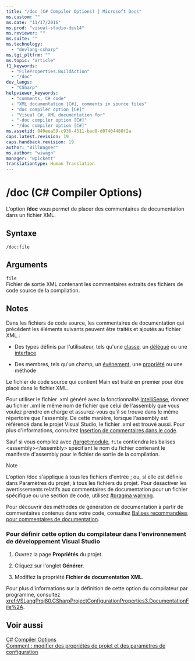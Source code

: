 ```yaml
---
title: "/doc (C# Compiler Options) | Microsoft Docs"
ms.custom: ""
ms.date: "11/17/2016"
ms.prod: "visual-studio-dev14"
ms.reviewer: ""
ms.suite: ""
ms.technology: 
  - "devlang-csharp"
ms.tgt_pltfrm: ""
ms.topic: "article"
f1_keywords: 
  - "FileProperties.BuildAction"
  - "/doc"
dev_langs: 
  - "CSharp"
helpviewer_keywords: 
  - "comments, C# code"
  - "XML documentation [C#], comments in source files"
  - "doc compiler option [C#]"
  - "Visual C#, XML documentation for"
  - "-doc compiler option [C#]"
  - "/doc compiler option [C#]"
ms.assetid: 849eea59-c936-4311-bad8-d07404480f2a
caps.latest.revision: 19
caps.handback.revision: 19
author: "BillWagner"
ms.author: "wiwagn"
manager: "wpickett"
translationtype: Human Translation
---
```

# /doc (C# Compiler Options)
L'option **\/doc** vous permet de placer des commentaires de documentation dans un fichier XML.  
  
## Syntaxe  
  
```  
/doc:file  
```  
  
## Arguments  
 `file`  
 Fichier de sortie XML contenant les commentaires extraits des fichiers de code source de la compilation.  
  
## Notes  
 Dans les fichiers de code source, les commentaires de documentation qui précèdent les éléments suivants peuvent être traités et ajoutés au fichier XML :  
  
-   Des types définis par l'utilisateur, tels qu'une [classe](../../../csharp/language-reference/keywords/class.md), un [délégué](../../../csharp/language-reference/keywords/delegate.md) ou une [interface](../../../csharp/language-reference/keywords/interface.md)  
  
-   Des membres, tels qu'un champ, un [événement](../../../csharp/language-reference/keywords/event.md), une [propriété](../../../csharp/programming-guide/classes-and-structs/using-properties.md) ou une méthode  
  
 Le fichier de code source qui contient Main est traité en premier pour être placé dans le fichier XML.  
  
 Pour utiliser le fichier .xml généré avec la fonctionnalité [IntelliSense](/visual-studio/ide/using-intellisense), donnez au fichier .xml le même nom de fichier que celui de l'assembly que vous voulez prendre en charge et assurez\-vous qu'il se trouve dans le même répertoire que l'assembly.  De cette manière, lorsque l'assembly est référencé dans le projet Visual Studio, le fichier .xml est trouvé aussi.  Pour plus d'informations, consultez [Insertion de commentaires dans le code](/visual-studio/ide/supplying-xml-code-comments).  
  
 Sauf si vous compilez avec [\/target:module](../../../csharp/language-reference/compiler-options/target-module-compiler-option.md), `file` contiendra les balises \<assembly\>\<\/assembly\> spécifiant le nom du fichier contenant le manifeste d'assembly pour le fichier de sortie de la compilation.  
  
> [!NOTE]
>  L'option \/doc s'applique à tous les fichiers d'entrée ; ou, si elle est définie dans Paramètres du projet, à tous les fichiers du projet.  Pour désactiver les avertissements relatifs aux commentaires de documentation pour un fichier spécifique ou une section de code, utilisez [\#pragma warning](../../../csharp/language-reference/preprocessor-directives/preprocessor-pragma-warning.md).  
  
 Pour découvrir des méthodes de génération de documentation à partir de commentaires contenus dans votre code, consultez [Balises recommandées pour commentaires de documentation](../../../csharp/programming-guide/xmldoc/recommended-tags-for-documentation-comments.md).  
  
### Pour définir cette option du compilateur dans l'environnement de développement Visual Studio  
  
1.  Ouvrez la page **Propriétés** du projet.  
  
2.  Cliquez sur l'onglet **Générer**.  
  
3.  Modifiez la propriété **Fichier de documentation XML**.  
  
 Pour plus d'informations sur la définition de cette option du compilateur par programme, consultez <xref:VSLangProj80.CSharpProjectConfigurationProperties3.DocumentationFile%2A>.  
  
## Voir aussi  
 [C\# Compiler Options](../../../csharp/language-reference/compiler-options/index.md)   
 [Comment : modifier des propriétés de projet et des paramètres de configuration](http://msdn.microsoft.com/fr-fr/e7184bc5-2f2b-4b4f-aa9a-3ecfcbc48b67)